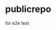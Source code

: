 # publicrepo
for e2e test

















































































































































































































































































































































































































































































































































































































































































































































































































































































































































































































































































































































































































































































































































































































































































































































































































































































































































































































































































































































































































































































